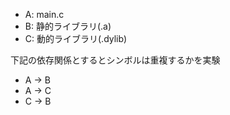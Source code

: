 - A: main.c
- B: 静的ライブラリ(.a)
- C: 動的ライブラリ(.dylib)

下記の依存関係とするとシンボルは重複するかを実験

- A -> B
- A -> C
- C -> B

